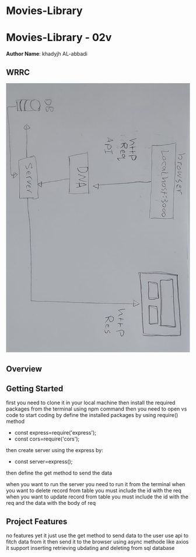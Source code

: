 # Movies-Library

# Movies-Library - 02v

**Author Name**: khadyjh AL-abbadi

## WRRC
![wrrc](wrrc01.jfif)

## Overview

## Getting Started
first you need to clone it in your local machine then install the required packages from the terminal using npm command 
then you need to open vs code to start coding by define the installed packages by using require() method 
 -  const express=require('express');
  - const cors=require('cors'); 

   then create server using the express by:
   - const server=express();

   then define the get method to send the data 

when you want to run the server you need to run it from the terminal 
when you want to delete record from table you must include the id with the req 
when you want to update record from table you must include the id with the req and the data with the body of req 

## Project Features
no features yet it just use the get method to send data to the user 
use api to fitch data from it then send it to the browser using async methode like axios
it support inserting retrieving ubdating and deleting from sql database 